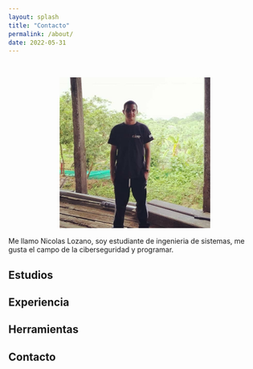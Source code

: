 ```yaml
---
layout: splash
title: "Contacto"
permalink: /about/
date: 2022-05-31
---
```


<br>
<p align="center">
<img src="/assets/images/about/photo-portada.jpeg" width = "300" height = "300">
</p>

Me llamo Nicolas Lozano, soy estudiante de ingenieria de sistemas, me gusta el campo de la ciberseguridad y programar.

## Estudios

## Experiencia

## Herramientas

## Contacto
